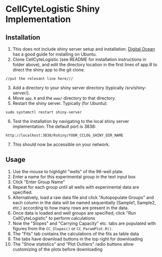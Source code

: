# CellCyteLogistic Shiny Implementation

## Installation
1. This does not include shiny server setup and installation. <a href="https://www.digitalocean.com/community/tutorials/how-to-set-up-shiny-server-on-ubuntu-20-04">Digital Ocean</a> has a good guide for installing on Ubuntu.
2. Clone CellCyteLogistic (see README for installation instructions in folder above), and edit the directory location in the first lines of app.R to direct the shiny app to the git clone.
```
//put the relevant line here///
```
3. Add a directory to your shiny server directory (typically /srv/shiny-server/).
4. Move ```app.R``` and the ```www/``` directory to that directory.
5. Restart the shiny server. Typically (for Ubuntu):
```
sudo systemctl restart shiny-server
```
6. Test the installation by navigating to the local shiny server implementation. The default port is 3838:
```
http://localhost:3838/Rshiny/YOUR_CCLOG_SHINY_DIR_NAME
```
7. This should now be accessible on your network.

## Usage
1. Use the mouse to highlight "wells" of the 96-well plate.
2. Enter a name for this experimental group in the text input box
3. Click "Enter Group Name"
4. Repeat for each group until all wells with experimental data are specified.
5. Alternatively, load a raw data file and click "Autopopulate Groups" and each column in the data will be named sequentially (Sample1, Sample2, etc.) according to how many rows are present in the data.
6. Once data is loaded and well groups are specified, click "Run CellCyteLogistic" to perform calculations
7. Now the "Slopes" and "Carrying Capacity" etc. tabs are populated with figures from the ```CC_Slopes()``` or ```CC_ParamPlot.R()```.
8. The "Fits" tab contains the calculations of the fits as table data
9. The tabs have download buttons in the top right for downloading
10. The "Show statistics" and "Plot Outliers" radio buttons allow customizing of the plots before downloading






